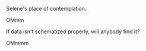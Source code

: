 Selene's place of contemplation.

OMmm

If data isn't schematized properly, will anybody find it?

OMmmm